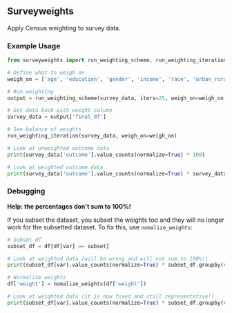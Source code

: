 ## Surveyweights

Apply Census weighting to survey data.

### Example Usage

```Python
from surveyweights import run_weighting_scheme, run_weighting_iteration

# Define what to weigh on
weigh_on = ['age', 'education', 'gender', 'income', 'race', 'urban_rural', 'vote2016']

# Run weighting
output = run_weighting_scheme(survey_data, iters=25, weigh_on=weigh_on)

# Get data back with weight column
survey_data = output['final_df']

# See balance of weights 
run_weighting_iteration(survey_data, weigh_on=weigh_on)

# Look at unweighted outcome data
print(survey_data['outcome'].value_counts(normalize=True) * 100)

# Look at weighted outcome data
print(survey_data['outcome'].value_counts(normalize=True) * survey_data.groupby('outcome')['weight'].mean() * 100)
```

### Debugging

**Help: the percentages don't sum to 100%!**

If you subset the dataset, you subset the weights too and they will no longer work for the subsetted dataset. To fix this, use `nomalize_weights`:

```Python
# Subset df
subset_df = df[df[var] == subset]

# Look at weighted data (will be wrong and will not sum to 100%!)
print(subset_df[var].value_counts(normalize=True) * subset_df.groupby(var)['weight'].mean() * 100)

# Normalize weights
df['weight'] = nomalize_weights(df['weight'])

# Look at weighted data (it is now fixed and still representative!)
print(subset_df[var].value_counts(normalize=True) * subset_df.groupby(var)['weight'].mean() * 100)
```

